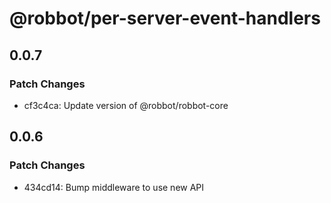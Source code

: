 # @robbot/per-server-event-handlers

## 0.0.7

### Patch Changes

- cf3c4ca: Update version of @robbot/robbot-core

## 0.0.6

### Patch Changes

- 434cd14: Bump middleware to use new API
